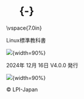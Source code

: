 
# 　 {-}

\vspace{7.0in}


Linux標準教科書

![](image/bar.png){width=90%}

2024年  12月  16日 V4.0.0 発行

![](image/bar.png){width=90%}

&copy; LPI-Japan

